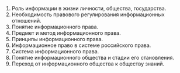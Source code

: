 1. Роль информации в жизни личности, общества, государства.
2. Необходимость правового регулирования информационных отношений.
3. Понятие информационного права.
4. Предмет и метод информационного права.
5. Принципы информационного права.
6. Информационное право в системе российского права.
7. Система информационного права.
8. Понятие информационного общества и стадии его становления.
9. Переход от информационного общества к обществу знаний.